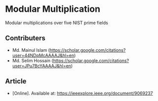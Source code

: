 # Modular Multiplication
 Modular multiplications over five NIST prime fields
 ## Contributers
 * Md. Mainul Islam (https://scholar.google.com/citations?user=44NDpMcAAAAJ&hl=en)
 * Md. Selim Hossain (https://scholar.google.com/citations?user=JPu7BcYAAAAJ&hl=en)
 ## Article
 * [Online]. Available at: https://ieeexplore.ieee.org/document/9069237

